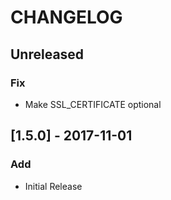 # CHANGELOG

## Unreleased
### Fix
- Make SSL_CERTIFICATE optional

## [1.5.0] - 2017-11-01
### Add
- Initial Release
